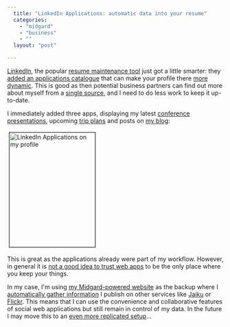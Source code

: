 ```yaml
---
  title: "LinkedIn Applications: automatic data into your resume"
  categories: 
    - "midgard"
    - "business"
    - ""
  layout: "post"

---
```

<p>
<a href="http://www.linkedin.com/">LinkedIn</a>, the popular <a href="http://jobsearch.about.com/od/networking/a/linkedinprofile.htm">resume maintenance tool</a> just got a little smarter: they <a href="http://blog.linkedin.com/blog/2008/10/announcing-appl.html">added an applications catalogue</a> that can make your profile there <a href="http://www.readwriteweb.com/archives/linkedin_applications_your_res.php">more dynamic</a>. This is good as then potential business partners can find out more about myself from a <a href="http://bergie.iki.fi/blog/jaiku-personal_presence_aggregator/">single source</a>, and I need to do less work to keep it up-to-date.
</p><p>
I immediately added three apps, displaying my latest <a href="http://www.slideshare.net/bergie/">conference presentations</a>, upcoming <a href="http://www.dopplr.com/traveller/bergie">trip plans</a> and posts on <a href="http://bergie.iki.fi/blog/">my blog</a>:
</p><p>
<a href="/files/linkedin-applications-tripit-slideshare.png"><img src="http://bergie.iki.fi/midcom-serveattachmentguid-bf00dcf6a5dd11dd949985473da551b151b1/linkedin-applications-tripit-slideshare-tm.jpg" height="267" width="200" border="1" hspace="4" vspace="4" alt="LinkedIn Applications on my profile" title="LinkedIn Applications on my profile" /></a>
</p><p>
This is great as the applications already were part of my workflow. However, in general it is <a href="http://www.guardian.co.uk/technology/2008/sep/29/cloud.computing.richard.stallman">not a good idea to trust web apps</a> to be the only place where you keep your things.
</p><p>
In my case, I'm using <a href="http://bergie.iki.fi/blog/welcome_to_my_new_blog/">my Midgard-powered website</a> as the backup where I <a href="http://www.slideshare.net/bergie/manage-your-personal-information-space-with-midgard/">automatically gather information</a> I publish on other services like <a href="http://bergie.jaiku.com/">Jaiku</a> or <a href="http://flickr.com/photos/bergie/">Flickr</a>. This means that I can use the convenience and collaborative features of social web applications but still remain in control of my data. In the future I may move this to an <a href="http://bergie.iki.fi/blog/midgard2_at_fscons-your_data-everywhere/">even more replicated setup</a>...
</p>